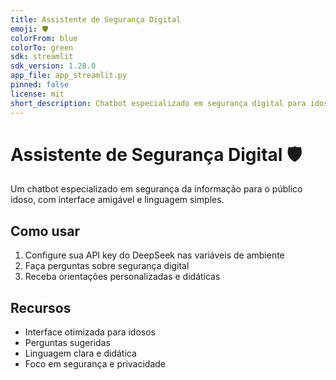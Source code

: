 ```yaml
---
title: Assistente de Segurança Digital
emoji: 🛡️
colorFrom: blue
colorTo: green
sdk: streamlit
sdk_version: 1.28.0
app_file: app_streamlit.py
pinned: false
license: mit
short_description: Chatbot especializado em segurança digital para idosos
---
```


# Assistente de Segurança Digital 🛡️

Um chatbot especializado em segurança da informação para o público idoso, com interface amigável e linguagem simples.

## Como usar

1. Configure sua API key do DeepSeek nas variáveis de ambiente
2. Faça perguntas sobre segurança digital
3. Receba orientações personalizadas e didáticas

## Recursos

- Interface otimizada para idosos
- Perguntas sugeridas
- Linguagem clara e didática  
- Foco em segurança e privacidade
